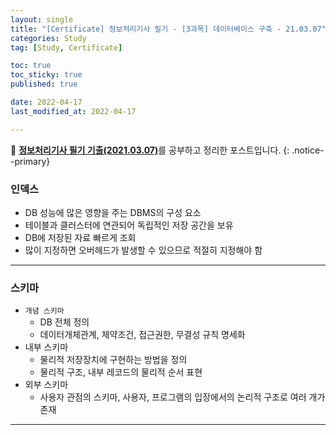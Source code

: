 ```yaml
---
layout: single
title: "[Certificate] 정보처리기사 필기 - [3과목] 데이터베이스 구축 - 21.03.07"
categories: Study
tag: [Study, Certificate]

toc: true
toc_sticky: true
published: true

date: 2022-04-17
last_modified_at: 2022-04-17

---
```



📄 [**정보처리기사 필기 기출(2021.03.07)**](https://comcbt.com/xe/iz)를 공부하고 정리한 포스트입니다.
{: .notice--primary}

### 인덱스

- DB 성능에 많은 영향을 주는 DBMS의 구성 요소
- 테이블과 클러스터에 연관되어 독립적인 저장 공간을 보유
- DB에 저장된 자료 빠르게 조회
- 많이 지정하면 오버헤드가 발생할 수 있으므로 적절히 지정해야 함

---

### 스키마

- `개념 스키마`
    - DB 전체 정의
    - 데이터개체관계, 제약조건, 접근권한, 무결성 규칙 명세화
- 내부 스키마
    - 물리적 저장장치에 구현하는 방법을 정의
    - 물리적 구조, 내부 레코드의 물리적 순서 표현
- 외부 스키마
    - 사용자 관점의 스키마, 사용자, 프로그램의 입장에서의 논리적 구조로 여러 개가 존재

---

###
